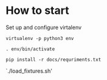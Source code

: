# How to start

Set up and configure virtalenv

`virtualenv -p python3 env`

`. env/bin/activate`

`pip install -r docs/requriments.txt`

`./load_fixtures.sh'